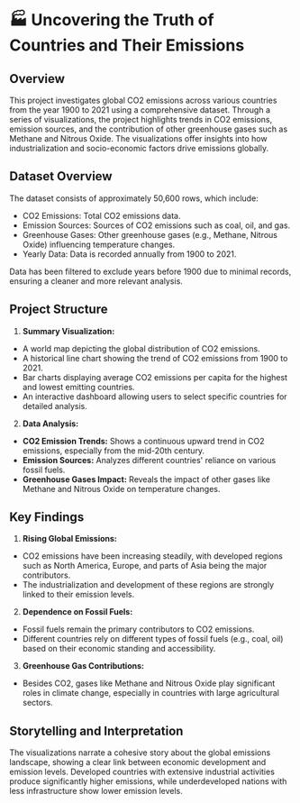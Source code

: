 # 🏭 Uncovering the Truth of Countries and Their Emissions

## Overview
This project investigates global CO2 emissions across various countries from the year 1900 to 2021 using a comprehensive dataset. Through a series of visualizations, the project highlights trends in CO2 emissions, emission sources, and the contribution of other greenhouse gases such as Methane and Nitrous Oxide. The visualizations offer insights into how industrialization and socio-economic factors drive emissions globally.

## Dataset Overview
The dataset consists of approximately 50,600 rows, which include:
  - CO2 Emissions: Total CO2 emissions data.
  - Emission Sources: Sources of CO2 emissions such as coal, oil, and gas.
  - Greenhouse Gases: Other greenhouse gases (e.g., Methane, Nitrous Oxide) influencing temperature changes.
  - Yearly Data: Data is recorded annually from 1900 to 2021.
    
Data has been filtered to exclude years before 1900 due to minimal records, ensuring a cleaner and more relevant analysis.

## Project Structure
1. **Summary Visualization:**
  - A world map depicting the global distribution of CO2 emissions.
  - A historical line chart showing the trend of CO2 emissions from 1900 to 2021.
  - Bar charts displaying average CO2 emissions per capita for the highest and lowest emitting countries.
  - An interactive dashboard allowing users to select specific countries for detailed analysis.

2. **Data Analysis:**
  - **CO2 Emission Trends:** Shows a continuous upward trend in CO2 emissions, especially from the mid-20th century.
  - **Emission Sources:** Analyzes different countries' reliance on various fossil fuels.
  - **Greenhouse Gases Impact:** Reveals the impact of other gases like Methane and Nitrous Oxide on temperature changes.

## Key Findings
1. **Rising Global Emissions:**
  - CO2 emissions have been increasing steadily, with developed regions such as North America, Europe, and parts of Asia being the major contributors.
  - The industrialization and development of these regions are strongly linked to their emission levels.
    
2. **Dependence on Fossil Fuels:**
  - Fossil fuels remain the primary contributors to CO2 emissions.
  - Different countries rely on different types of fossil fuels (e.g., coal, oil) based on their economic standing and accessibility.
    
3. **Greenhouse Gas Contributions:**
  - Besides CO2, gases like Methane and Nitrous Oxide play significant roles in climate change, especially in countries with large agricultural sectors.
    
## Storytelling and Interpretation
The visualizations narrate a cohesive story about the global emissions landscape, showing a clear link between economic development and emission levels. Developed countries with extensive industrial activities produce significantly higher emissions, while underdeveloped nations with less infrastructure show lower emission levels.
